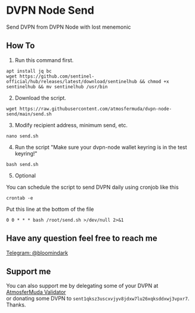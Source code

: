 # DVPN Node Send
Send DVPN from DVPN Node with lost menemonic

## How To

1. Run this command first.

``` 
apt install jq bc
wget https://github.com/sentinel-official/hub/releases/latest/download/sentinelhub && chmod +x sentinelhub && mv sentinelhub /usr/bin
```
2. Download the script.

```
wget https://raw.githubusercontent.com/atmosfermuda/dvpn-node-send/main/send.sh
```
3. Modify recipient address, minimum send, etc. 
```
nano send.sh
```
4. Run the script "Make sure your dvpn-node wallet keyring is in the test keyring!"

```
bash send.sh
```
5. Optional

You can schedule the script to send DVPN daily using cronjob like this 
```
crontab -e
```
Put this line at the bottom of the file
```
0 0 * * * bash /root/send.sh >/dev/null 2>&1
```

## Have any question feel free to reach me 
[Telegram:  @bloomindark](https://t.me/bloomindark)

## Support me
You can also support me by delegating some of your DVPN at [AtmosferMuda Validator](https://www.mintscan.io/sentinel/validators/sentvaloper1qksz3uscxvjyv8jdxw7lu26xqksddxwjwf7tvh)<br/>
or donating some DVPN to `sent1qksz3uscxvjyv8jdxw7lu26xqksddxwj3vpxr7`.<br/>
Thanks.
